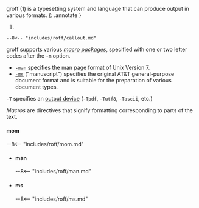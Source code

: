 groff (1) is a typesetting system and language that can produce output in various formats.
{: .annotate }

1.  

    --8<-- "includes/roff/callout.md"

groff supports various [_macro packages_](https://www.gnu.org/software/groff/manual/groff.html#Macro-Package-Intro), specified with one or two letter codes after the `-m` option. 

-   [`-man`](https://www.gnu.org/software/groff/manual/groff.html#man) specifies the man page format of Unix Version 7.
-   [`-ms`](https://www.gnu.org/software/groff/manual/groff.html#ms) ("manuscript") specifies the original AT&T general-purpose document format and is suitable for the preparation of various document types.

`-T` specifies an [output device](https://www.gnu.org/software/groff/manual/groff.html#Output-Device-Intro) (`-Tpdf`, `-Tutf8`, `-Tascii`, etc.)

_Macros_ are directives that signify formatting corresponding to parts of the text.

#### mom

--8<-- "includes/roff/mom.md"

<div class="grid cards" markdown>

-   #### man

    --8<-- "includes/roff/man.md"

-   #### ms

    --8<-- "includes/roff/ms.md"

</div>
